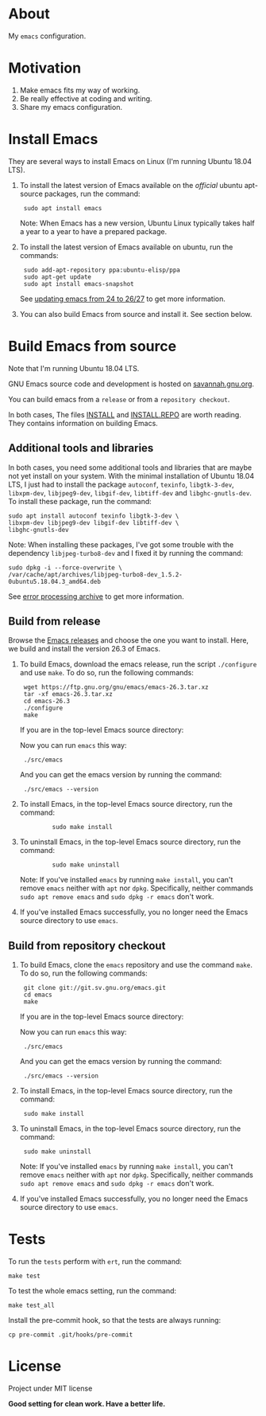 # About
My `emacs` configuration.

# Motivation
1. Make emacs fits my way of working.
2. Be really effective at coding and writing.
3. Share my emacs configuration.

# Install Emacs

They are several ways to install Emacs on Linux (I'm running Ubuntu
18.04 LTS).

1. To install the latest version of Emacs available on the *official* ubuntu 
apt-source packages, run the command:

		sudo apt install emacs

	Note: When Emacs has a new version, Ubuntu Linux typically takes half 
	a year to a year to have a prepared package.

2. To install the latest version of Emacs available on ubuntu, run the commands:

		sudo add-apt-repository ppa:ubuntu-elisp/ppa 
		sudo apt-get update 
		sudo apt install emacs-snapshot

	See [updating emacs from 24 to 26/27](http://iboyko.com/articles/updating-emacs-from-24-to-26-27-on-ubuntu/)
	to get more information.

3. You can also build Emacs from source and install it. See section below.

# Build Emacs from source

Note that I'm running Ubuntu 18.04 LTS.

GNU Emacs source code and development is hosted on
[savannah.gnu.org](http://savannah.gnu.org/projects/emacs/).

You can build emacs from a `release` or from a `repository checkout`.

In both cases, The files [INSTALL](http://git.savannah.gnu.org/cgit/emacs.git/tree/INSTALL)
and [INSTALL.REPO](http://git.savannah.gnu.org/cgit/emacs.git/tree/INSTALL.REPO) 
are worth reading. They contains information on building Emacs.

## Additional tools and libraries

In both cases, you need some additional tools and libraries that are maybe
not yet install on your system. With the minimal installation of Ubuntu
18.04 LTS, I just had to install the package `autoconf`, `texinfo`,
`libgtk-3-dev`, `libxpm-dev`, `libjpeg9-dev`, `libgif-dev`, `libtiff-dev`
and `libghc-gnutls-dev`. To install these package, run the command:

	sudo apt install autoconf texinfo libgtk-3-dev \
	libxpm-dev libjpeg9-dev libgif-dev libtiff-dev \
	libghc-gnutls-dev

Note: When installing these packages, I've got some trouble with the
dependency `libjpeg-turbo8-dev` and I fixed it by running the command:

	sudo dpkg -i --force-overwrite \
	/var/cache/apt/archives/libjpeg-turbo8-dev_1.5.2-0ubuntu5.18.04.3_amd64.deb

See [error processing archive](https://askubuntu.com/questions/1026739/dpkg-error-processing-archive-var-cache-apt-archives-cuda-cublas-9-1-9-1-85-3) 
to get more information.

## Build from release

Browse the [Emacs releases](https://ftp.gnu.org/gnu/emacs/) and choose the
one you want to install. Here, we build and install the version 26.3 of 
Emacs.

1. To build Emacs, download the emacs release, run the script `./configure`
and use `make`. To do so, run the following commands:

		wget https://ftp.gnu.org/gnu/emacs/emacs-26.3.tar.xz
		tar -xf emacs-26.3.tar.xz
		cd emacs-26.3
		./configure
		make

	If you are in the top-level Emacs source directory:

	Now you can run `emacs` this way:

		./src/emacs

	And you can get the emacs version by running the command:

		./src/emacs --version

2. To install Emacs, in the top-level Emacs source directory, run the command:

                sudo make install

3. To uninstall Emacs, in the top-level Emacs source directory, run the command:

                sudo make uninstall

	Note: If you've installed `emacs` by running `make install`, you can't
	remove `emacs` neither with `apt` nor `dpkg`. Specifically, neither commands
	`sudo apt remove emacs` and `sudo dpkg -r emacs` don't work.

4. If you've installed Emacs successfully, you no longer need the Emacs source directory
to use `emacs`.

## Build from repository checkout

1. To build Emacs, clone the `emacs` repository and use the command `make`.
To do so, run the following commands:

		git clone git://git.sv.gnu.org/emacs.git
		cd emacs
		make

	If you are in the top-level Emacs source directory:

	Now you can run `emacs` this way:
		
		./src/emacs

	And you can get the emacs version by running the command:

		./src/emacs --version

2. To install Emacs, in the top-level Emacs source directory, run the command:

		sudo make install

3. To uninstall Emacs, in the top-level Emacs source directory, run the command:

		sudo make uninstall

	Note: If you've installed `emacs` by running `make install`, you can't
	remove `emacs` neither with `apt` nor `dpkg`. Specifically, neither commands
	`sudo apt remove emacs` and `sudo dpkg -r emacs` don't work.
	
4. If you've installed Emacs successfully, you no longer need the Emacs source directory
to use `emacs`.


# Tests

To run the `tests` perform with `ert`, run the command:

	make test

To test the whole emacs setting, run the command:

	make test_all

Install the pre-commit hook, so that the tests are always running:

    cp pre-commit .git/hooks/pre-commit

# License
Project under MIT license

**Good setting for clean work. Have a better life.**
